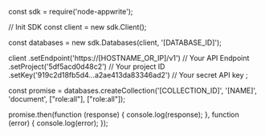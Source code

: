 const sdk = require('node-appwrite');

// Init SDK
const client = new sdk.Client();

const databases = new sdk.Databases(client, '[DATABASE_ID]');

client
    .setEndpoint('https://[HOSTNAME_OR_IP]/v1') // Your API Endpoint
    .setProject('5df5acd0d48c2') // Your project ID
    .setKey('919c2d18fb5d4...a2ae413da83346ad2') // Your secret API key
;

const promise = databases.createCollection('[COLLECTION_ID]', '[NAME]', 'document', ["role:all"], ["role:all"]);

promise.then(function (response) {
    console.log(response);
}, function (error) {
    console.log(error);
});